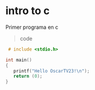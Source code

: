 # intro to c
Primer programa en c

 > code
 ```c
  # include <stdio.h>

int main()
{
    printf("Hello OscarTV23!\n");
    return (0);       
}

